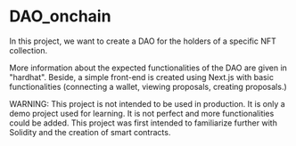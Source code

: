 # DAO_onchain

In this project, we want to create a DAO for the holders of a specific NFT collection.

More information about the expected functionalities of the DAO are given in "hardhat".
Beside, a simple front-end is created using Next.js with basic functionalities (connecting a wallet, viewing proposals, creating proposals.)

WARNING: This project is not intended to be used in production. It is only a demo project used for learning. It is not perfect and more functionalities could be added. This project was first intended to familiarize further with Solidity and the creation of smart contracts.